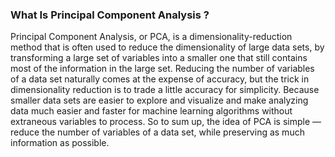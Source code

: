 ### **What Is Principal Component Analysis ?**

   Principal Component Analysis, or PCA, is a dimensionality-reduction method that is often used to reduce the dimensionality of large data sets, by transforming a 	large set of variables into a smaller one that still contains most of the information in the large set.
   Reducing the number of variables of a data set naturally comes at the expense of accuracy, but the trick in dimensionality reduction is to trade a little accuracy 	for simplicity. Because smaller data sets are easier to explore and visualize and make analyzing data much easier and faster for machine learning algorithms without extraneous variables to process.
    So to sum up, the idea of PCA is simple — reduce the number of variables of a data set, while preserving as much    information as possible.


```python

```
